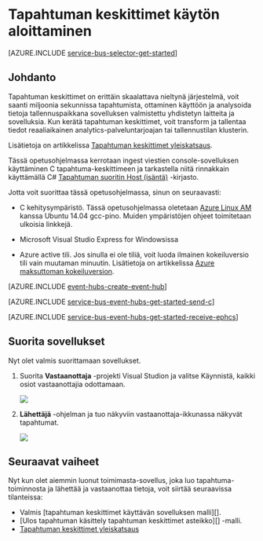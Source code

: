 <properties
    pageTitle="Aloita tapahtuman keskittimet C ja C# | Microsoft Azure"
    description="Katso tämä opetusohjelma Azure tapahtuman solmukohdat käytön aloittaminen tapahtumien lähettäminen c ja vastaanottaminen hem C# EventProcessorHost avulla."
    services="event-hubs"
    documentationCenter=""
    authors="jtaubensee"
    manager="timlt"
    editor=""/>

<tags
    ms.service="event-hubs"
    ms.workload="na"
    ms.tgt_pltfrm="c"
    ms.devlang="csharp"
    ms.topic="article"
    ms.date="08/16/2016"
    ms.author="jotaub;sethm"/>

# <a name="get-started-with-event-hubs"></a>Tapahtuman keskittimet käytön aloittaminen

[AZURE.INCLUDE [service-bus-selector-get-started](../../includes/service-bus-selector-get-started.md)]

## <a name="introduction"></a>Johdanto

Tapahtuman keskittimet on erittäin skaalattava nieltynä järjestelmä, voit saanti miljoonia sekunnissa tapahtumista, ottaminen käyttöön ja analysoida tietoja tallennuspaikkana sovelluksen valmistettu yhdistetyn laitteita ja sovelluksia. Kun kerätä tapahtuman keskittimet, voit transform ja tallentaa tiedot reaaliaikainen analytics-palveluntarjoajan tai tallennustilan klusterin.

Lisätietoja on artikkelissa [Tapahtuman keskittimet yleiskatsaus][].

Tässä opetusohjelmassa kerrotaan ingest viestien console-sovelluksen käyttäminen C tapahtuma-keskittimeen ja tarkastella niitä rinnakkain käyttämällä C# [Tapahtuman suoritin Host (isäntä)][] -kirjasto.

Jotta voit suorittaa tässä opetusohjelmassa, sinun on seuraavasti:

+ C kehitysympäristö. Tässä opetusohjelmassa oletetaan [Azure Linux AM](../virtual-machines/virtual-machines-linux-quick-create-cli.md) kanssa Ubuntu 14.04 gcc-pino. Muiden ympäristöjen ohjeet toimitetaan ulkoisia linkkejä.

+ Microsoft Visual Studio Express for Windowsissa

+ Azure active tili. Jos sinulla ei ole tiliä, voit luoda ilmainen kokeiluversio tili vain muutaman minuutin. Lisätietoja on artikkelissa [Azure maksuttoman kokeiluversion](https://azure.microsoft.com/pricing/free-trial/).

[AZURE.INCLUDE [event-hubs-create-event-hub](../../includes/event-hubs-create-event-hub.md)]

[AZURE.INCLUDE [service-bus-event-hubs-get-started-send-c](../../includes/service-bus-event-hubs-get-started-send-c.md)]

[AZURE.INCLUDE [service-bus-event-hubs-get-started-receive-ephcs](../../includes/service-bus-event-hubs-get-started-receive-ephcs.md)]

## <a name="run-the-applications"></a>Suorita sovellukset

Nyt olet valmis suorittamaan sovellukset.

1.  Suorita **Vastaanottaja** -projekti Visual Studion ja valitse Käynnistä, kaikki osiot vastaanottajia odottamaan.

    ![][21]

2.  **Lähettäjä** -ohjelman ja tuo näkyviin vastaanottaja-ikkunassa näkyvät tapahtumat.

    ![][24]

## <a name="next-steps"></a>Seuraavat vaiheet

Nyt kun olet aiemmin luonut toimimasta-sovellus, joka luo tapahtuma-toiminnosta ja lähettää ja vastaanottaa tietoja, voit siirtää seuraavissa tilanteissa:

- Valmis [tapahtuman keskittimet käyttävän sovelluksen malli][].
- [Ulos tapahtuman käsittely tapahtuman keskittimet asteikko][] -malli.
- [Tapahtuman keskittimet yleiskatsaus][]

<!-- Images. -->
[21]: ./media/event-hubs-c-ephcs-getstarted/run-csharp-ephcs1.png
[24]: ./media/event-hubs-c-ephcs-getstarted/receive-eph-c.png

<!-- Links -->
[Azure classic portal]: https://manage.windowsazure.com/
[Tapahtuman suoritin Host (isäntä)]: https://www.nuget.org/packages/Microsoft.Azure.ServiceBus.EventProcessorHost
[Tapahtuman keskittimet yleiskatsaus]: event-hubs-overview.md
[Tapahtuman keskittimet käyttävä malli-sovellus]: https://code.msdn.microsoft.com/Service-Bus-Event-Hub-286fd097
[Skaalaa ulos tapahtuman käsittely tapahtuman keskittimet]: https://code.msdn.microsoft.com/Service-Bus-Event-Hub-45f43fc3
